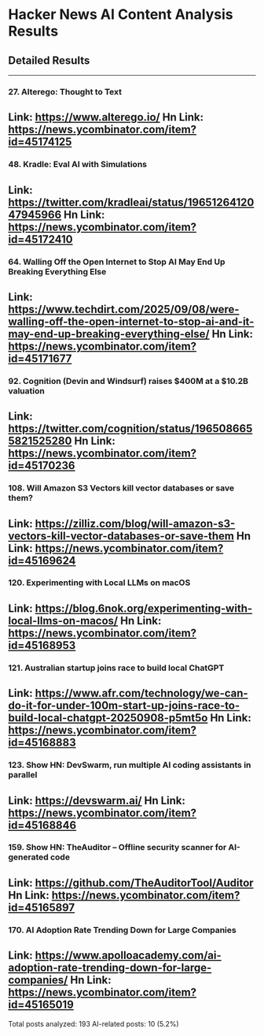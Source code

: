 # Hacker News AI Content Analysis Results

## Detailed Results

------
### 27. Alterego: Thought to Text
Link: https://www.alterego.io/
Hn Link: https://news.ycombinator.com/item?id=45174125
------
### 48. Kradle: Eval AI with Simulations
Link: https://twitter.com/kradleai/status/1965126412047945966
Hn Link: https://news.ycombinator.com/item?id=45172410
------
### 64. Walling Off the Open Internet to Stop AI May End Up Breaking Everything Else
Link: https://www.techdirt.com/2025/09/08/were-walling-off-the-open-internet-to-stop-ai-and-it-may-end-up-breaking-everything-else/
Hn Link: https://news.ycombinator.com/item?id=45171677
------
### 92. Cognition (Devin and Windsurf) raises $400M at a $10.2B valuation
Link: https://twitter.com/cognition/status/1965086655821525280
Hn Link: https://news.ycombinator.com/item?id=45170236
------
### 108. Will Amazon S3 Vectors kill vector databases or save them?
Link: https://zilliz.com/blog/will-amazon-s3-vectors-kill-vector-databases-or-save-them
Hn Link: https://news.ycombinator.com/item?id=45169624
------
### 120. Experimenting with Local LLMs on macOS
Link: https://blog.6nok.org/experimenting-with-local-llms-on-macos/
Hn Link: https://news.ycombinator.com/item?id=45168953
------
### 121. Australian startup joins race to build local ChatGPT
Link: https://www.afr.com/technology/we-can-do-it-for-under-100m-start-up-joins-race-to-build-local-chatgpt-20250908-p5mt5o
Hn Link: https://news.ycombinator.com/item?id=45168883
------
### 123. Show HN: DevSwarm, run multiple AI coding assistants in parallel
Link: https://devswarm.ai/
Hn Link: https://news.ycombinator.com/item?id=45168846
------
### 159. Show HN: TheAuditor – Offline security scanner for AI-generated code
Link: https://github.com/TheAuditorTool/Auditor
Hn Link: https://news.ycombinator.com/item?id=45165897
------
### 170. AI Adoption Rate Trending Down for Large Companies
Link: https://www.apolloacademy.com/ai-adoption-rate-trending-down-for-large-companies/
Hn Link: https://news.ycombinator.com/item?id=45165019
------
Total posts analyzed: 193
AI-related posts: 10 (5.2%)


